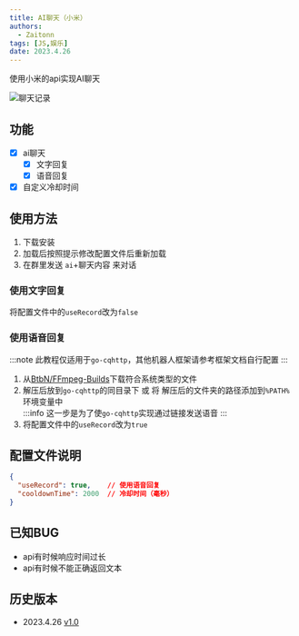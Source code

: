 ```yaml
---
title: AI聊天（小米）
authors: 
  - Zaitonn
tags: [JS,娱乐]
date: 2023.4.26
---
```


使用小米的api实现AI聊天

![聊天记录](/img/AiCommunicationMi/1.JPG)

<!--truncate-->

## 功能

- [x] ai聊天
  - [x] 文字回复
  - [x] 语音回复
- [x] 自定义冷却时间

## 使用方法

1. 下载安装
2. 加载后按照提示修改配置文件后重新加载
3. 在群里发送 `ai`+聊天内容 来对话

### 使用文字回复

将配置文件中的`useRecord`改为`false`

### 使用语音回复

:::note
此教程仅适用于`go-cqhttp`，其他机器人框架请参考框架文档自行配置
:::

1. 从[BtbN/FFmpeg-Builds](https://github.com/BtbN/FFmpeg-Builds/releases)下载符合系统类型的文件
2. 解压后放到`go-cqhttp`的同目录下 或 将 解压后的文件夹的路径添加到`%PATH%`环境变量中  
  :::info
  这一步是为了使`go-cqhttp`实现通过链接发送语音
  :::
3. 将配置文件中的`useRecord`改为`true`

## 配置文件说明

```json title='plugins/AiCommunicationMi/config.json'
{
  "useRecord": true,    // 使用语音回复
  "cooldownTime": 2000  // 冷却时间（毫秒）
}
```

## 已知BUG

- api有时候响应时间过长
- api有时候不能正确返回文本

## 历史版本

- 2023.4.26 [v1.0](https://download.serein.cc/https://raw.githubusercontent.com/Zaitonn/Serein-Docs/c2a97e32b8597672d5447339fe38811714a1cb86/JS/AiCommunicationMi/AiCommunicationMi.js)
